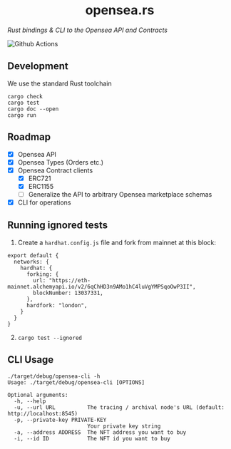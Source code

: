 # <h1 align="center"> opensea.rs </h1>

*Rust bindings & CLI to the Opensea API and Contracts*

![Github Actions](https://github.com/gakonst/opensea-rs/workflows/Tests/badge.svg)

## Development

We use the standard Rust toolchain

```
cargo check
cargo test
cargo doc --open
cargo run
```

## Roadmap

* [x] Opensea API
* [x] Opensea Types (Orders etc.)
* [x] Opensea Contract clients
    * [x] ERC721
    * [x] ERC1155
    * [ ] Generalize the API to arbitrary Opensea marketplace schemas
* [x] CLI for operations

## Running ignored tests

1. Create a `hardhat.config.js` file and fork from mainnet at this block:

```
export default {
  networks: {
    hardhat: {
      forking: {
        url: "https://eth-mainnet.alchemyapi.io/v2/6qChHD3n9AMo1hC4luVgYMPSqoOwP3II",
        blockNumber: 13037331,
      },
      hardfork: "london",
    }
  }
}
```

2. `cargo test --ignored`

## CLI Usage

```
./target/debug/opensea-cli -h
Usage: ./target/debug/opensea-cli [OPTIONS]

Optional arguments:
  -h, --help
  -u, --url URL          The tracing / archival node's URL (default: http://localhost:8545)
  -p, --private-key PRIVATE-KEY
                         Your private key string
  -a, --address ADDRESS  The NFT address you want to buy
  -i, --id ID            The NFT id you want to buy
```
